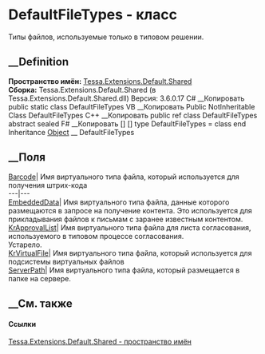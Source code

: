 # DefaultFileTypes - класс
Типы файлов, используемые только в типовом решении.
## __Definition
 **Пространство имён:**
[Tessa.Extensions.Default.Shared](N_Tessa_Extensions_Default_Shared.htm)  
 **Сборка:** Tessa.Extensions.Default.Shared (в
Tessa.Extensions.Default.Shared.dll) Версия: 3.6.0.17
C# __Копировать
     public static class DefaultFileTypes
VB __Копировать
     Public NotInheritable Class DefaultFileTypes
C++ __Копировать
     public ref class DefaultFileTypes abstract sealed
F# __Копировать
     [<AbstractClassAttribute>]
    [<SealedAttribute>]
    type DefaultFileTypes = class end
Inheritance
    [Object](https://learn.microsoft.com/dotnet/api/system.object) __ DefaultFileTypes
##  __Поля
[Barcode](F_Tessa_Extensions_Default_Shared_DefaultFileTypes_Barcode.htm)|
Имя виртуального типа файла, который используется для получения штрих-кода  
---|---  
[EmbeddedData](F_Tessa_Extensions_Default_Shared_DefaultFileTypes_EmbeddedData.htm)|
Имя виртуального типа файла, данные которого размещаются в запросе на
получение контента. Это используется для прикладывания файлов к письмам с
заранее известным контентом.  
[KrApprovalList](F_Tessa_Extensions_Default_Shared_DefaultFileTypes_KrApprovalList.htm)|
Имя виртуального типа файла для листа согласования, используемого в типовом
процессе согласования.  
Устарело.  
[KrVirtualFile](F_Tessa_Extensions_Default_Shared_DefaultFileTypes_KrVirtualFile.htm)|
Имя виртуального типа файла, который используется для подсистемы виртуальных
файлов  
[ServerPath](F_Tessa_Extensions_Default_Shared_DefaultFileTypes_ServerPath.htm)|
Имя виртуального типа файла, который размещается в папке на сервере.  
## __См. также
#### Ссылки
[Tessa.Extensions.Default.Shared - пространство
имён](N_Tessa_Extensions_Default_Shared.htm)
